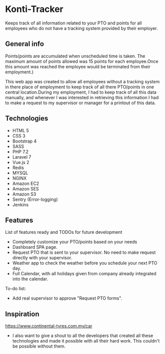 # Konti-Tracker
Keeps track of all information related to your PTO and points for all employees who do not have a tracking system provided by their employer.

## General info
Points(points are accumulated when unscheduled time is taken. The maximum amount of points allowed was 15 points for each employee.Once this amount was reached
the employee would be terminated from their employment.)

This web app was created to allow all employees without a tracking system in there place of employment to keep track of all there PTO/points in one central location.During my employment, I had to keep track of all this data manually, and whenever I was interested in retrieving this information I had to make a request 
to my supervisor or manager for a printout of this data.

## Technologies
* HTML 5
* CSS 3
* Bootstrap 4
* SASS
* PHP 7.2
* Laravel 7
* Vue.js 2
* Redis
* MYSQL
* NGINX
* Amazon EC2
* Amazon SES
* Amazon S3
* Sentry (Error-logging)
* Jenkins

## Features
List of features ready and TODOs for future development
* Completely customize your PTO/points based on your needs
* Dashboard SPA page.
* Request PTO that is sent to your supervisor. No need to make request directly with your supervisor.
* Weather app to check the weather before you schedule your next PTO day.
* Full Calendar, with all holidays given from company already integrated into the calendar.

To-do list:
* Add real supervisor to approve "Request PTO forms".

## Inspiration
https://www.continental-tyres.com.my/car
* I also want to give a shout to all the developers that created all these technologies and made it possible with all their hard work. This couldn't be 
possible without them.


